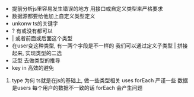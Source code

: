 - 提前分析js里容易发生错误的地方
    用接口或自定义类型来严格要求
- 数据源都要给他加上自定义类型定义
- unkonw ts的关键字
- ? 有或没有都可以
- | 或者前面或后面这个类型
- 在user变这种类型, 有一两个字段是不一样的
    我们可以通过定义子类型 | 拼接起来, 实现类型的二选
- <Admin> 泛型 去做类型的推导
- key in 高效的避免
1. type 为何
    ts就是在js的基础上, 做一些类型相关
        uses forEach
        严谨一些
        数据是users 每个用户的数据不一致的话
        forEach 会产生问题